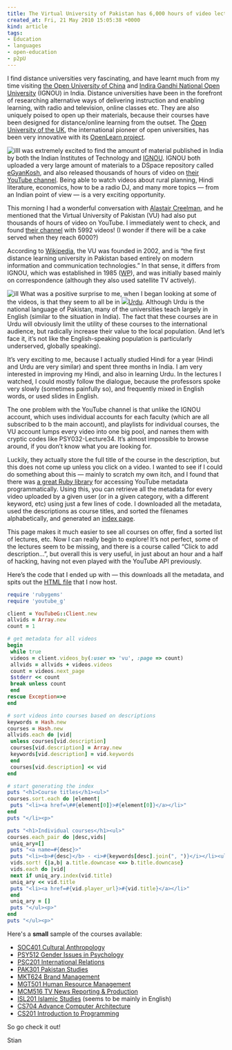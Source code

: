 ```yaml
---
title: The Virtual University of Pakistan has 6,000 hours of video lectures on Youtube
created_at: Fri, 21 May 2010 15:05:38 +0000
kind: article
tags:
- Education
- languages
- open-education
- p2pU
---
```


I find distance universities very fascinating, and have learnt much from
my time visiting [the Open University of China](http://en.crtvu.edu.cn/)
and [Indira Gandhi National Open University](http://www.ignou.ac.in/)
(IGNOU) in India. Distance universities have been in the forefront of
researching alternative ways of delivering instruction and enabling
learning, with radio and television, online classes etc. They are also
uniquely poised to open up their materials, because their courses have
been designed for distance/online learning from the outset. The [Open
University of the UK](http://open.ac.uk), the international pioneer of
open universities, has been very innovative with its [OpenLearn
project](http://openlearn.open.ac.uk/).

![ill ](http://reganmian.net/blog/wp-content/uploads/2010/05/vu_illustration_2.png)I
was extremely excited to find the amount of material published in India
by both the Indian Institutes of Technology and
[IGNOU](http://reganmian.net/blog/2008/12/05/worlds-largest-university-opens-almost-all-its-materials/).
IGNOU both uploaded a very large amount of materials to a DSpace
repository called [eGyanKosh](http://www.egyankosh.ac.in/), and also
released thousands of hours of video on [their YouTube
channel](http://www.youtube.com/profile?user=egyankoshIGNOU&view=subscriptions).
Being able to watch videos about rural planning, Hindi literature,
economics, how to be a radio DJ, and many more topics — from an Indian
point of view — is a very exciting opportunity.

This morning I had a wonderful conversation with [Alastair
Creelman](http://acreelman.blogspot.com/), and he mentioned that the
Virtual University of Pakistan (VU) had also put thousands of hours of
video on YouTube. I immediately went to check, and found [their
channel](http://www.youtube.com/user/vu) with 5992 videos! (I wonder if
there will be a cake served when they reach 6000?)

According to
[Wikipedia](http://en.wikipedia.org/wiki/Virtual_University_of_Pakistan),
the VU was founded in 2002, and is “the first distance learning
university in Pakistan based entirely on modern information and
communication technologies.” In that sense, it differs from IGNOU, which
was established in 1985 ([WP](http://en.wikipedia.org/wiki/IGNOU)), and
was initially based mainly on correspondence (although they also used
satellite TV actively).

![ ill](http://reganmian.net/blog/wp-content/uploads/2010/05/vu_illustration.png) What
was a positive surprise to me, when I began looking at some of the
videos, is that they seem to all be in
![](http://wikipedia.org/wiki/Urdu)[Urdu](http://wikipedia.org/wiki/Urdu).
Although Urdu is the national language of Pakistan, many of the
universities teach largely in English (similar to the situation in
India). The fact that these courses are in Urdu will obviously limit the
utility of these courses to the international audience, but radically
increase their value to the local population. (And let’s face it, it’s
not like the English-speaking population is particularly underserved,
globally speaking).

It’s very exciting to me, because I actually studied Hindi for a year
(Hindi and Urdu are very similar) and spent three months in India. I am
very interested in improving my Hindi, and also in learning Urdu. In the
lectures I watched, I could mostly follow the dialogue, because the
professors spoke very slowly (sometimes painfully so), and frequently
mixed in English words, or used slides in English.

The one problem with the YouTube channel is that unlike the IGNOU
account, which uses individual accounts for each faculty (which are all
subscribed to b the main account), and playlists for individual courses,
the VU account lumps every video into one big pool, and names them with
cryptic codes like PSY032-Lecture34. It’s almost impossible to browse
around, if you don’t know what you are looking for.

Luckily, they actually store the full title of the course in the
description, but this does not come up unless you click on a video. I
wanted to see if I could do something about this — mainly to scratch my
own itch, and I found that there was [a great Ruby
library](http://rubyforge.org/projects/youtube-g/) for accessing YouTube
metadata programmatically. Using this, you can retrieve all the metadata
for every video uploaded by a given user (or in a given category, with a
different keyword, etc) using just a few lines of code. I downloaded all
the metadata, used the descriptions as course titles, and sorted the
filenames alphabetically, and generated an [index
page](http://reganmian.net/vu).

This page makes it much easier to see all courses on offer, find a
sorted list of lectures, etc. Now I can really begin to explore! It’s
not perfect, some of the lectures seem to be missing, and there is a
course called “Click to add description…”, but overall this is very
useful, in just about an hour and a half of hacking, having not even
played with the YouTube API previously.

Here’s the code that I ended up with — this downloads all the metadata,
and spits out the [HTML file](http://reganmian.net/vu) that I now host.

```ruby
require 'rubygems'
require 'youtube_g'

client = YouTubeG::Client.new
allvids = Array.new
count = 1

# get metadata for all videos
begin
 while true
 videos = client.videos_by(:user => 'vu', :page => count)
 allvids = allvids + videos.videos
 count = videos.next_page
 $stderr << count
 break unless count
 end
rescue Exception=>e
end

# sort videos into courses based on descriptions
keywords = Hash.new
courses = Hash.new
allvids.each do |vid|
 unless courses[vid.description]
 courses[vid.description] = Array.new
 keywords[vid.description] = vid.keywords
 end
 courses[vid.description] << vid
end

# start generating the index
puts "<h1>Course titles</h1><ul>"
courses.sort.each do |element|
 puts "<li><a href=\##{element[0]}>#{element[0]}</a></li>"
end
puts "</li><p>"

puts "<h1>Individual courses</h1><ul>"
courses.each_pair do |desc,vids|
 uniq_ary=[]
 puts "<a name=#{desc}>"
 puts "<li><b>#{desc}</b> - <i>#{keywords[desc].join(", ")}</i></li><ul>"
 vids.sort! {|a,b| a.title.downcase <=> b.title.downcase}
 vids.each do |vid|
 next if uniq_ary.index(vid.title)
 uniq_ary << vid.title
 puts "<li><a href=#{vid.player_url}>#{vid.title}</a></li>"
 end
 uniq_ary = []
 puts "</ul><p>"
end
puts "</ul><p>"
```

Here's a **small** sample of the courses available:

-   [SOC401 Cultural Anthropology](http://reganmian.net/vu/#SOC401)
-   [PSY512 Gender Issues in
  Psychology](http://reganmian.net/vu/#PSY512)
-   [PSC201 International Relations](http://reganmian.net/vu/#PSC201)
-   [PAK301 Pakistan Studies](http://reganmian.net/vu/#PAK301)
-   [MKT624 Brand Management](http://reganmian.net/vu/#MKT624)
-   [MGT501 Human Resource Management](http://reganmian.net/vu/#MGT501)
-   [MCM516 TV News Reporting &
  Production](http://reganmian.net/vu/#MCM516)
-   [ISL201 Islamic Studies](http://reganmian.net/vu/#ISL201) (seems to
  be mainly in English)
-   [CS704 Advance Computer
  Architecture](http://reganmian.net/vu/#CS704)
-   [CS201 Introduction to Programming](http://reganmian.net/vu/#CS201)

So go check it out!

Stian

